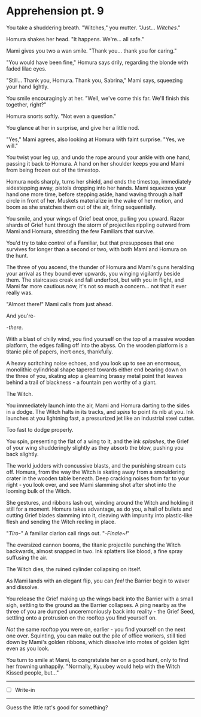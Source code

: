 # Apprehension pt. 9

You take a shuddering breath. "Witches," you mutter. "Just... *Witches*."

Homura shakes her head. "It happens. We're... all safe."

Mami gives you two a wan smile. "Thank you... thank you for caring."

"You would have been fine," Homura says drily, regarding the blonde with faded lilac eyes.

"Still... Thank you, Homura. Thank you, Sabrina," Mami says, squeezing your hand lightly.

You smile encouragingly at her. "Well, we've come this far. We'll finish this together, right?"

Homura snorts softly. "Not even a question."

You glance at her in surprise, and give her a little nod.

"Yes," Mami agrees, also looking at Homura with faint surprise. "Yes, we will."

You twist your leg up, and undo the rope around your ankle with one hand, passing it back to Homura. A hand on her shoulder keeps you and Mami from being frozen out of the timestop.

Homura nods sharply, turns her shield, and ends the timestop, immediately sidestepping away, pistols dropping into her hands. Mami squeezes your hand one more time, before stepping aside, hand waving through a half circle in front of her. Muskets materialize in the wake of her motion, and boom as she snatches them out of the air, firing sequentially.

You smile, and your wings of Grief beat once, pulling you upward. Razor shards of Grief hunt through the storm of projectiles rippling outward from Mami and Homura, shredding the few Familiars that survive.

You'd try to take control of a Familiar, but that presupposes that one survives for longer than a second or two, with both Mami and Homura on the hunt.

The three of you ascend, the thunder of Homura and Mami's guns heralding your arrival as they bound ever upwards, you winging vigilantly beside them. The staircases creak and fall underfoot, but with you in flight, and Mami far more cautious now, it's not so much a concern... not that it ever really was.

"Almost there!" Mami calls from just ahead.

And you're-

-*there*.

With a blast of chilly wind, you find yourself on the top of a massive wooden platform, the edges falling off into the abyss. On the wooden platform is a titanic pile of papers, inert ones, thankfully.

A heavy scritching noise echoes, and you look up to see an enormous, monolithic cylindrical shape tapered towards either end bearing down on the three of you, skating atop a gleaming brassy metal point that leaves behind a trail of blackness - a fountain pen worthy of a giant.

The Witch.

You immediately launch into the air, Mami and Homura darting to the sides in a dodge. The Witch halts in its tracks, and *spins* to point its nib at you. Ink launches at you lightning fast, a pressurized jet like an industrial steel cutter.

Too fast to dodge properly.

You spin, presenting the flat of a wing to it, and the ink *splashes*, the Grief of your wing shudderingly slightly as they absorb the blow, pushing you back slightly.

The world judders with concussive blasts, and the punishing stream cuts off. Homura, from the way the Witch is skating away from a smouldering crater in the wooden table beneath. Deep cracking noises from far to your right - you look over, and see Mami slamming shot after shot into the looming bulk of the Witch.

She gestures, and ribbons lash out, winding around the Witch and holding it still for a moment. Homura takes advantage, as do you, a hail of bullets and cutting Grief blades slamming into it, cleaving with impunity into plastic-like flesh and sending the Witch reeling in place.

"*Tiro-*" A familiar clarion call rings out. "*-Finale\~!*"

The oversized cannon booms, the titanic projectile punching the Witch backwards, almost snapped in two. Ink splatters like blood, a fine spray suffusing the air.

The Witch dies, the ruined cylinder collapsing on itself.

As Mami lands with an elegant flip, you can *feel* the Barrier begin to waver and dissolve.

You release the Grief making up the wings back into the Barrier with a small sigh, settling to the ground as the Barrier collapses. A ping nearby as the three of you are dumped unceremoniously back into reality - the Grief Seed, settling onto a protrusion on the rooftop you find yourself on.

*Not* the same rooftop you were on, earlier - you find yourself on the next one over. Squinting, you can make out the pile of office workers, still tied down by Mami's golden ribbons, which dissolve into motes of golden light even as you look.

You turn to smile at Mami, to congratulate her on a good hunt, only to find her frowning unhappily. "Normally, Kyuubey would help with the Witch Kissed people, but..."

---

- [ ] Write-in

---

Guess the little rat's good for something?
